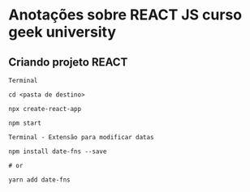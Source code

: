 # Anotações sobre REACT JS curso geek university

## Criando projeto REACT

```
Terminal

cd <pasta de destino>

npx create-react-app

npm start
```

```
Terminal - Extensão para modificar datas

npm install date-fns --save

# or

yarn add date-fns
```
